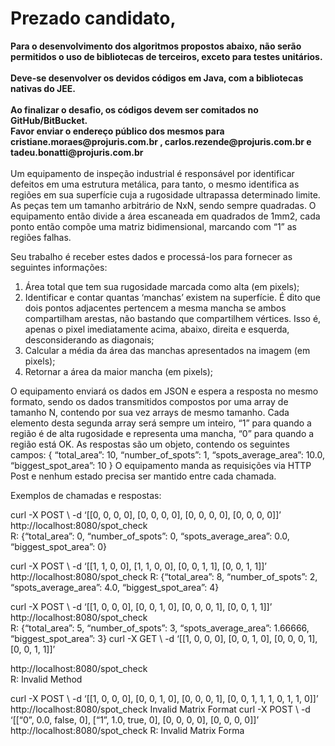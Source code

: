 <h1><b>Prezado candidato,</b></h1>
<b>   
Para o desenvolvimento dos algoritmos propostos abaixo, não serão <br>
permitidos o uso de bibliotecas de terceiros, exceto para testes unitários.<br> 
<br>
Deve-se desenvolver os devidos códigos em Java, com a bibliotecas nativas do JEE.<br>
<br>
Ao finalizar o desafio, os códigos devem ser comitados no GitHub/BitBucket.<br>  
Favor enviar o endereço público dos mesmos para  cristiane.moraes@projuris.com.br , carlos.rezende@projuris.com.br e tadeu.bonatti@projuris.com.br<br>
<br></b> 
Um equipamento de inspeção industrial é responsável por identificar defeitos em uma 
estrutura metálica, para tanto, o mesmo identifica as regiões em sua superfície cuja a 
rugosidade ultrapassa determinado limite. As peças tem um tamanho arbitrário de 
NxN, sendo sempre quadradas. O equipamento então divide a área escaneada em 
quadrados de 1mm2, cada ponto então compõe uma matriz bidimensional, marcando 
com “1” as regiões falhas.   

Seu trabalho é receber estes dados e processá-los para fornecer as seguintes informações:   

1. Área total que tem sua rugosidade marcada como alta (em pixels);  
2. Identificar e contar quantas ‘manchas’ existem na superfície. É dito que dois pontos 
adjacentes pertencem a mesma mancha se ambos compartilham arestas, não 
bastando que compartilhem vértices. Isso é, apenas o pixel imediatamente acima, 
abaixo, direita e esquerda, desconsiderando as diagonais;  
3. Calcular a média da área das manchas apresentados na imagem (em pixels);  
4. Retornar a área da maior mancha (em pixels);   

O equipamento enviará os dados em JSON e espera a resposta no mesmo formato, 
sendo os dados transmitidos compostos por uma array de tamanho N, contendo por 
sua vez arrays de mesmo tamanho. Cada elemento desta segunda array será sempre 
um inteiro, “1” para quando a região é de alta rugosidade e representa uma mancha, 
“0” para quando a região está OK. As respostas são um objeto, contendo os seguintes 
campos: { “total_area”: 10, “number_of_spots”: 1, “spots_average_area”: 10.0, 
“biggest_spot_area”: 10 } O equipamento manda as requisições via HTTP Post e 
nenhum estado precisa ser mantido entre cada chamada. 

Exemplos de chamadas e respostas:    

curl -X POST \ -d ‘[[0, 0, 0, 0], [0, 0, 0, 0], [0, 0, 0, 0], [0, 0, 0, 0]]’ 
http://localhost:8080/spot_check  
R: {“total_area”: 0, “number_of_spots”: 0, “spots_average_area”: 0.0,  “biggest_spot_area”: 0}    

curl -X POST \ -d ‘[[1, 1, 0, 0], [1, 1, 0, 0], [0, 0, 1, 1], [0, 0, 1, 1]]’ 
http://localhost:8080/spot_check  R: {“total_area”: 8, “number_of_spots”: 2, “spots_average_area”: 4.0, 
“biggest_spot_area”: 4}    

curl -X POST \ -d ‘[[1, 0, 0, 0], [0, 0, 1, 0], [0, 0, 0, 1], [0, 0, 1, 1]]’ 
http://localhost:8080/spot_check  
R: {“total_area”: 5, “number_of_spots”: 3, “spots_average_area”: 1.66666, 
“biggest_spot_area”: 3}    curl -X GET \ -d ‘[[1, 0, 0, 0], [0, 0, 1, 0], [0, 0, 0, 1], [0, 0, 1, 1]]’  

http://localhost:8080/spot_check  
R: Invalid Method    

curl -X POST \ -d ‘[[1, 0, 0, 0], [0, 0, 1, 0], [0, 0, 0, 1], [0, 0, 1, 1, 1, 0, 1, 1, 0]]’ 
http://localhost:8080/spot_check Invalid Matrix Format curl -X POST \ -d ‘[[“0”, 0.0, 
false, 0], [“1”, 1.0, true, 0], [0, 0, 0, 0], [0, 0, 0, 0]]’ http://localhost:8080/spot_check 
R: Invalid Matrix Forma
